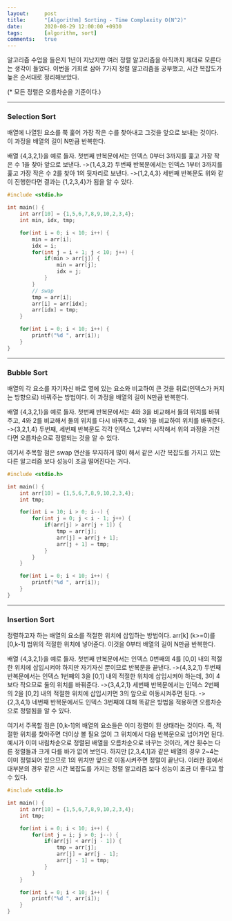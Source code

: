 ```yaml
---
layout:		post
title:		"[Algorithm] Sorting - Time Complexity O(N^2)"
date:		2020-08-29 12:00:00 +0930
tags:		[algorithm, sort]
comments: 	true
---
```

알고리즘 수업을 들은지 1년이 지났지만 여러 정렬 알고리즘을 아직까지 제대로 모른다는 생각이 들었다. 이번을 기회로 삼아 7가지 정렬 알고리즘을 공부했고, 시간 복잡도가 높은 순서대로 정리해보았다.

(* 모든 정렬은 오름차순을 기준이다.)

---

### Selection Sort
배열에 나열된 요소를 쭉 훑어 가장 작은 수를 찾아내고 그것을 앞으로 보내는 것이다. 이 과정을 배열의 길이 N만큼 반복한다.

배열 {4,3,2,1}을 예로 들자.
첫번째 반복문에서는 인덱스 0부터 3까지를 훑고 가장 작은 수 1을 찾아 앞으로 보낸다.
->{1,4,3,2}
두번째 반복문에서는 인덱스 1부터 3까지를 훑고 가장 작은 수 2를 찾아 1의 뒷자리로 보낸다.
->{1,2,4,3}
세번째 반복문도 위와 같이 진행한다면 결과는 {1,2,3,4}가 됨을 알 수 있다.

```c
#include <stdio.h>

int main() {
	int arr[10] = {1,5,6,7,8,9,10,2,3,4};
	int min, idx, tmp;

	for(int i = 0; i < 10; i++) {
		min = arr[i];
		idx = i;
		for(int j = i + 1; j < 10; j++) {
			if(min > arr[j]) {
				min = arr[j];
				idx = j;
			}
		}
		// swap
		tmp = arr[i];
		arr[i] = arr[idx];
		arr[idx] = tmp;
	}

	for(int i = 0; i < 10; i++) {
		printf("%d ", arr[i]);
	}
}
```

---

### Bubble Sort
배열의 각 요소를 자기자신 바로 옆에 있는 요소와 비교하여 큰 것을 뒤로(인덱스가 커지는 방향으로) 바꿔주는 방법이다. 이 과정을 배열의 길이 N만큼 반복한다.

배열 {4,3,2,1}을 예로 들자.
첫번째 반복문에서는 4와 3을 비교해서 둘의 위치를 바꿔주고, 4와 2를 비교해서 둘의 위치를 다시 바꿔주고, 4와 1을 비교하여 위치를 바꿔준다.
->{3,2,1,4}
두번째, 세번째 반복문도 각각 인덱스 1,2부터 시작해서 위의 과정을 거친다면 오름차순으로 정렬되는 것을 알 수 있다.

여기서 주목할 점은 swap 연산을 무지하게 많이 해서 같은 시간 복잡도를 가지고 있는 다른 알고리즘 보다 성능이 조금 떨어진다는 거다.

```c
#include <stdio.h>

int main() {
	int arr[10] = {1,5,6,7,8,9,10,2,3,4};
	int tmp;

	for(int i = 10; i > 0; i--) {
		for(int j = 0; j < i - 1; j++) {
			if(arr[j] > arr[j + 1]) {
				tmp = arr[j];
				arr[j] = arr[j + 1];
				arr[j + 1] = tmp;
			}
		}
	}

	for(int i = 0; i < 10; i++) {
		printf("%d ", arr[i]);
	}
}
```

---

### Insertion Sort
정렬하고자 하는 배열의 요소를 적절한 위치에 삽입하는 방법이다.
arr\[k\] (k>=0)를 \[0,k-1\] 범위의 적절한 위치에 넣어준다. 이것을 0부터 배열의 길이 N만큼 반복한다.

배열 {4,3,2,1}을 예로 들자.
첫번째 반복문에서는 인덱스 0번째의 4를 \[0,0\] 내의 적절한 위치에 삽입시켜야 하지만 자기자신 뿐이므로 반복문을 끝낸다.
->{4,3,2,1}
두번째 반복문에서는 인덱스 1번째의 3을 \[0,1\] 내의 적절한 위치에 삽입시켜야 하는데, 3이 4보다 작으므로 둘의 위치를 바꿔준다.
->{3,4,2,1}
세번째 반복문에서는 인덱스 2번째의 2을 \[0,2\] 내의 적절한 위치에 삽입시키면 3의 앞으로 이동시켜주면 된다.
->{2,3,4,1}
네번째 반복문에서도 인덱스 3번째에 대해 똑같은 방법을 적용하면 오름차순으로 정렬됨을 알 수 있다.

여기서 주목할 점은 \[0,k-1\]의 배열의 요소들은 이미 정렬이 된 상태라는 것이다.
즉, 적절한 위치를 찾아주면 더이상 볼 필요 없이 그 위치에서 다음 반복문으로 넘어가면 된다.
예시가 이미 내림차순으로 정렬된 배열을 오름차순으로 바꾸는 것이라, 계산 횟수는 다른 정렬들과 크게 다를 바가 없어 보인다.
하지만 \[2,3,4,1\]과 같은 배열의 경우 2~4는 이미 정렬되어 있으므로 1의 위치만 앞으로 이동시켜주면 정렬이 끝난다.
이러한 점에서 대부분의 경우 같은 시간 복잡도를 가지는 정렬 알고리즘 보다 성능이 조금 더 좋다고 할 수 있다.

```c
#include <stdio.h>

int main() {
	int arr[10] = {1,5,6,7,8,9,10,2,3,4};
	int tmp;

	for(int i = 0; i < 10; i++) {
		for(int j = i; j > 0; j--) {
			if(arr[j] < arr[j - 1]) {
				tmp = arr[j];
				arr[j] = arr[j - 1];
				arr[j - 1] = tmp;
			}
		}
	}

	for(int i = 0; i < 10; i++) {
		printf("%d ", arr[i]);
	}
}
```

 
